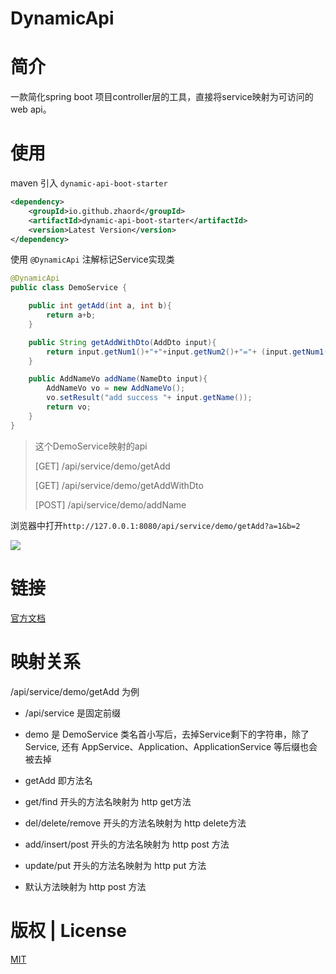# DynamicApi

# 简介

一款简化spring boot 项目controller层的工具，直接将service映射为可访问的web api。

# 使用

maven 引入 `dynamic-api-boot-starter`

```xml
<dependency>
    <groupId>io.github.zhaord</groupId>
    <artifactId>dynamic-api-boot-starter</artifactId>
    <version>Latest Version</version>
</dependency>
```

使用 `@DynamicApi` 注解标记Service实现类

```java
@DynamicApi
public class DemoService {

    public int getAdd(int a, int b){
        return a+b;
    }

    public String getAddWithDto(AddDto input){
        return input.getNum1()+"+"+input.getNum2()+"="+ (input.getNum1()+input.getNum2());
    }

    public AddNameVo addName(NameDto input){
        AddNameVo vo = new AddNameVo();
        vo.setResult("add success "+ input.getName());
        return vo;
    }
}
```

> 这个DemoService映射的api
> 
> [GET]  /api/service/demo/getAdd
> 
> [GET]  /api/service/demo/getAddWithDto
> 
> [POST] /api/service/demo/addName

浏览器中打开`http://127.0.0.1:8080/api/service/demo/getAdd?a=1&b=2` 

![](C:\Users\zrd_1\AppData\Roaming\marktext\images\2022-01-07-13-29-19-image.png)

# 链接
[官方文档](https://www.yuque.com/ivcnez/nk887b/he9rbk)

# 映射关系

/api/service/demo/getAdd 为例

* /api/service 是固定前缀

* demo 是 DemoService 类名首小写后，去掉Service剩下的字符串，除了Service, 还有 AppService、Application、ApplicationService 等后缀也会被去掉

* getAdd 即方法名

* get/find 开头的方法名映射为 http get方法

* del/delete/remove 开头的方法名映射为 http delete方法

* add/insert/post 开头的方法名映射为 http post 方法

* update/put 开头的方法名映射为 http  put 方法

* 默认方法映射为 http post 方法

# 版权 | License

[MIT](https://github.com/marktext/marktext/blob/develop/LICENSE)
